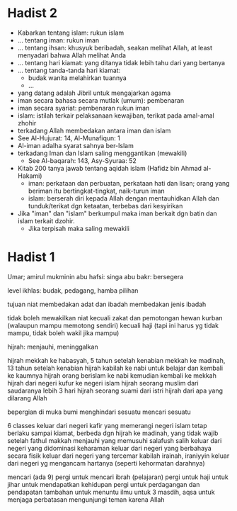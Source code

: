 
# Hadist 2
* Kabarkan tentang islam: rukun islam
* ... tentang iman: rukun iman
* ... tentang ihsan: khusyuk beribadah, seakan melihat Allah, at least menyadari bahwa Allah melihat Anda
* ... tentang hari kiamat: yang ditanya tidak lebih tahu dari yang bertanya
* ... tentang tanda-tanda hari kiamat:
  * budak wanita melahirkan tuannya
  * ...
* yang datang adalah Jibril untuk mengajarkan agama
* iman secara bahasa secara mutlak (umum): pembenaran
* iman secara syariat: pembenaran rukun iman
* islam: istilah terkair pelaksanaan kewajiban, terikat pada amal-amal zhohir
* terkadang Allah membedakan antara iman dan islam
 * See Al-Hujurat: 14, Al-Munafiqun: 1
* Al-iman adalha syarat sahnya ber-Islam
* terkadang Iman dan Islam saling menggantikan (mewakili)
  * See Al-baqarah: 143, Asy-Syuraa: 52
* Kitab 200 tanya jawab tentang aqidah islam (Hafidz bin Ahmad al-Hakami)
  * iman: perkataan dan perbuatan,
    perkataan hati dan lisan;
    orang yang beriman itu bertingkat-tingkat, naik-turun iman
  * islam: berserah diri kepada Allah dengan mentauhidkan Allah dan tunduk/terikat dgn ketaatan, terbebas dari kesyirikan
* Jika "iman" dan "islam" berkumpul maka iman berkait dgn batin dan islam terkait dzohir.
  * Jika terpisah maka saling mewakili
  
# Hadist 1
Umar; amirul mukminin
  abu hafsi: singa
abu bakr: bersegera

level ikhlas:
  budak, pedagang, hamba pilihan

tujuan niat
  membedakan adat dan ibadah
  membedakan jenis ibadah

tidak boleh mewakilkan niat
  kecuali zakat dan pemotongan hewan kurban (walaupun mampu memotong sendiri)
  kecuali haji (tapi ini harus yg tidak mampu, tidak boleh wakil jika mampu)

hijrah: menjauhi, meninggalkan

hijrah
  mekkah ke habasyah, 5 tahun setelah kenabian
  mekkah ke madinah, 13 tahun setelah kenabian
  hijrah kabilah ke nabi untuk belajar dan kembali ke kaumnya
  hijrah orang berislam ke nabi kemudian kembali ke mekkah
  hijrah dari negeri kufur ke negeri islam
  hijrah seorang muslim dari saudaranya lebih 3 hari
  hijrah seorang suami dari istri
  hijrah dari apa yang dilarang Allah

bepergian di muka bumi
  menghindari sesuatu
  mencari sesuatu

  6 classes
  keluar dari negeri kafir yang memerangi negeri islam
    tetap berlaku sampai kiamat,
    berbeda dgn hijrah ke madinah, yang tidak wajib setelah fathul makkah
  menjauhi yang memusuhi salafush salih
  keluar dari negeri yang didominasi keharaman
  keluar dari negeri yang berbahaya secara fisik
  keluar dari negeri yang tercemar
    kabilah irainah, iraniyyin
  keluar dari negeri yg mengancam hartanya (seperti kehormatan darahnya)

  mencari (ada 9)
  pergi untuk mencari ibrah (pelajaran)
  pergi untuk haji
  untuk jihar
  untuk mendapatkan kehidupan
  pergi untuk perdagangan dan pendapatan tambahan
  untuk menuntu ilmu
  untuk 3 masdih, aqsa
  untuk menjaga perbatasan
  mengunjungi teman karena Allah

